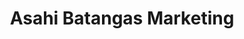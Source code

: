 ---
title: "Asahi Batangas Marketing"
url: /batangas-city/asahi-batangas-marketing/
shop: wholesale
---